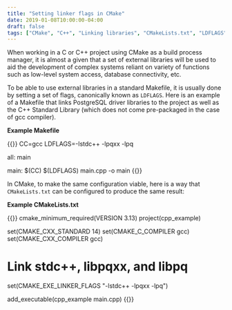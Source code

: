 ```yaml
---
title: "Setting linker flags in CMake"
date: 2019-01-08T10:00:00-04:00
draft: false
tags: ["CMake", "C++", "Linking libraries", "CMakeLists.txt", "LDFLAGS"]
---
```


When working in a C or C++ project using CMake as a build process manager,
it is almost a given that a set of external libraries will be used to aid
the development of complex systems reliant on variety of functions such as
low-level system access, database connectivity, etc.

To be able to use external libraries in a standard Makefile, it is usually
done by setting a set of flags, canonically known as `LDFLAGS`. Here is an
example of a Makefile that links PostgreSQL driver libraries to the project as
well as the C++ Standard Library (which does not come pre-packaged in the case
of gcc compiler).

**Example Makefile**

{{<highlight bash>}}
CC=gcc
LDFLAGS=-lstdc++ -lpqxx -lpq

all: main

main:
	$(CC) $(LDFLAGS) main.cpp -o main
{{</highlight>}}

In CMake, to make the same configuration viable, here is a way that `CMakeLists.txt`
can be configured to produce the same result:

**Example CMakeLists.txt**

{{<highlight bash>}}
cmake_minimum_required(VERSION 3.13)
project(cpp_example)

set(CMAKE_CXX_STANDARD 14)
set(CMAKE_C_COMPILER gcc)
set(CMAKE_CXX_COMPILER gcc)

# Link stdc++, libpqxx, and libpq
set(CMAKE_EXE_LINKER_FLAGS "-lstdc++ -lpqxx -lpq")

add_executable(cpp_example main.cpp)
{{</highlight>}}

